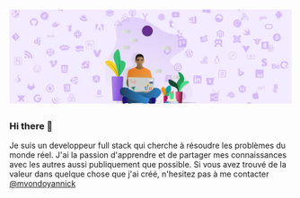 # ![mvondoyannick](https://github.com/mvondoyannick/mvondoyannick/blob/master/1500x500.jpeg)

### Hi there 👋

Je suis un developpeur full stack qui cherche à résoudre les problèmes du monde réel. J'ai la passion d'apprendre et de partager mes connaissances avec les autres aussi publiquement que possible.
Si vous avez trouvé de la valeur dans quelque chose que j'ai créé, n'hesitez pas à me contacter [@mvondoyannick](https://twitter.com/mvondoyannick/)

<!--
**mvondoyannick/mvondoyannick** is a ✨ _special_ ✨ repository because its `README.md` (this file) appears on your GitHub profile.

Here are some ideas to get you started:

- 🔭 I’m currently working on ...
- 🌱 I’m currently learning ...
- 👯 I’m looking to collaborate on ...
- 🤔 I’m looking for help with ...
- 💬 Ask me about ...
- 📫 How to reach me: ...
- 😄 Pronouns: ...
- ⚡ Fun fact: ...
-->
